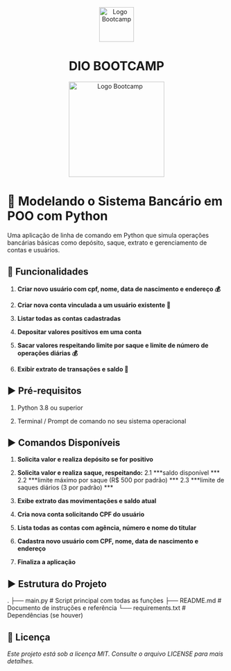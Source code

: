 <div align="center">
<img src="https://hermes.digitalinnovation.one/assets/diome/logo-full.svg" alt="Logo Bootcamp" width="80">
<h1>DIO BOOTCAMP</h1>
<img src="https://assets.dio.me/Ypa0a_wYeZqQ_cKqtU1uiwbYknySjeGRUmwnQ8gVHqg/f:webp/h:120/q:80/L3RyYWNrcy9iZjZjOWIwYS0wY2FjLTRkMjYtYTIzNy00NWVmODlkZDgwYjIucG5n" alt="Logo Bootcamp" width="220">
</div>

# 🏦 Modelando o Sistema Bancário em POO com Python

Uma aplicação de linha de comando em Python que simula operações bancárias básicas como depósito, saque, extrato e gerenciamento de contas e usuários.

## 🚀 Funcionalidades

1. **Criar novo usuário com cpf, nome, data de nascimento e endereço 💰**

2. **Criar nova conta vinculada a um usuário existente 💸**

3. **Listar todas as contas cadastradas**

4. **Depositar valores positivos em uma conta**

4. **Sacar valores respeitando limite por saque e limite de número de operações diárias 💰**

5. **Exibir extrato de transações e saldo 💸**


## ▶ Pré-requisitos

1. Python 3.8 ou superior

2. Terminal / Prompt de comando no seu sistema operacional

## ▶ Comandos Disponíveis

1. **Solicita valor e realiza depósito se for positivo**

2. **Solicita valor e realiza saque, respeitando:**
   2.1 ***saldo disponível ***
   2.2 ***limite máximo por saque (R$ 500 por padrão) ***
   2.3 ***limite de saques diários (3 por padrão) ***

3. **Exibe extrato das movimentações e saldo atual**

4. **Cria nova conta solicitando CPF do usuário**

5. **Lista todas as contas com agência, número e nome do titular**

6. **Cadastra novo usuário com CPF, nome, data de nascimento e endereço**

7. **Finaliza a aplicação**

## ▶ Estrutura do Projeto

.
├── main.py           # Script principal com todas as funções
├── README.md         # Documento de instruções e referência
└── requirements.txt  # Dependências (se houver)


## 📄 Licença

*Este projeto está sob a licença MIT. Consulte o arquivo LICENSE para mais detalhes.*
